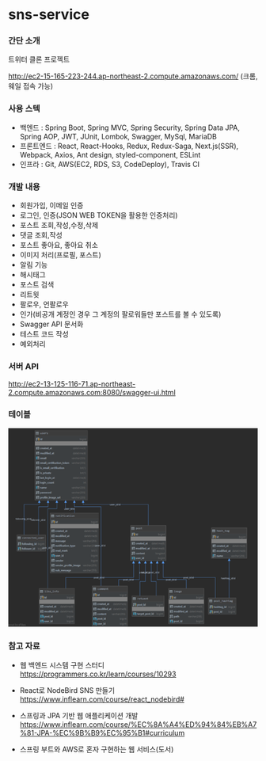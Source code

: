 # sns-service


### 간단 소개
트위터 클론 프로젝트

http://ec2-15-165-223-244.ap-northeast-2.compute.amazonaws.com/
(크롬,웨일 접속 가능)


### 사용 스텍
- 백엔드 : Spring Boot, Spring MVC, Spring Security, Spring Data JPA, Spring AOP, JWT, JUnit, Lombok, Swagger, MySql, MariaDB
- 프론트엔드 : React, React-Hooks, Redux, Redux-Saga, Next.js(SSR), Webpack, Axios, Ant design, styled-component, ESLint
- 인프라 : Git, AWS(EC2, RDS, S3, CodeDeploy), Travis CI


### 개발 내용
- 회원가입, 이메일 인증
- 로그인, 인증(JSON WEB TOKEN을 활용한 인증처리)
- 포스트 조회,작성,수정,삭제
- 댓글 조회,작성
- 포스트 좋아요, 좋아요 취소
- 이미지 처리(프로필, 포스트)
- 알림 기능
- 해시태그
- 포스트 검색
- 리트윗
- 팔로우, 언팔로우
- 인가(비공개 계정인 경우 그 계정의 팔로워들만 포스트를 볼 수 있도록)
- Swagger API 문서화
- 테스트 코드 작성
- 예외처리



### 서버 API
http://ec2-13-125-116-71.ap-northeast-2.compute.amazonaws.com:8080/swagger-ui.html



### 테이블
![Alt text](./readme-img/table.png)



### 참고 자료
- 웹 백엔드 시스템 구현 스터디
https://programmers.co.kr/learn/courses/10293

- React로 NodeBird SNS 만들기
https://www.inflearn.com/course/react_nodebird#

- 스프링과 JPA 기반 웹 애플리케이션 개발
https://www.inflearn.com/course/%EC%8A%A4%ED%94%84%EB%A7%81-JPA-%EC%9B%B9%EC%95%B1#curriculum

- 스프링 부트와 AWS로 혼자 구현하는 웹 서비스(도서)


